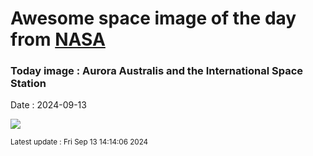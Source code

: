 
# Awesome space image of the day from [NASA](https://api.nasa.gov/)

### Today image : Aurora Australis and the International Space Station
Date : 2024-09-13

![](https://apod.nasa.gov/apod/image/2409/iss071e564695_1024.jpg)

<small>Latest update : Fri Sep 13 14:14:06 2024</small>
        